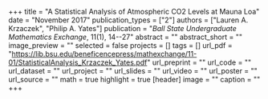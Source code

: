 +++
title = "A Statistical Analysis of Atmospheric CO2 Levels at Mauna Loa"
date = "November 2017"
publication_types = ["2"]
authors = ["Lauren A. Krzaczek", "Philip A. Yates"]
publication = "_Ball State Undergraduate Mathematics Exchange_, 11(1), 14--27" 
abstract = ""
abstract_short = ""
image_preview = ""
selected = false
projects = []
tags = []
url_pdf = "https://lib.bsu.edu/beneficencepress/mathexchange/11-01/StatisticalAnalysis_Krzaczek_Yates.pdf"
url_preprint = ""
url_code = ""
url_dataset = ""
url_project = ""
url_slides = ""
url_video = ""
url_poster = ""
url_source = ""
math = true
highlight = true
[header]
image = ""
caption = ""
+++
